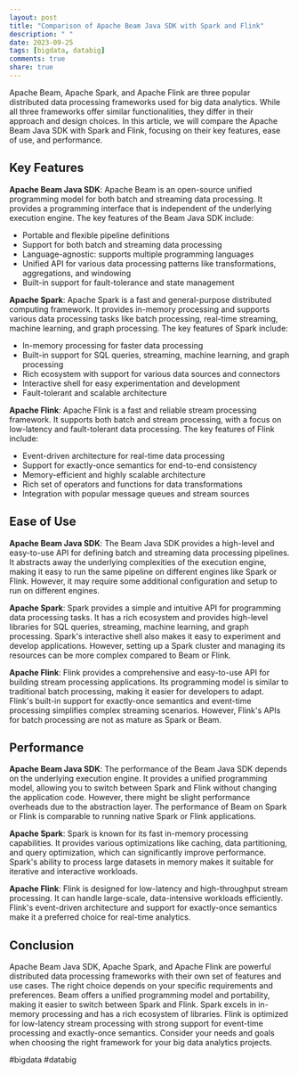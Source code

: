 ```yaml
---
layout: post
title: "Comparison of Apache Beam Java SDK with Spark and Flink"
description: " "
date: 2023-09-25
tags: [bigdata, databig]
comments: true
share: true
---
```


Apache Beam, Apache Spark, and Apache Flink are three popular distributed data processing frameworks used for big data analytics. While all three frameworks offer similar functionalities, they differ in their approach and design choices. In this article, we will compare the Apache Beam Java SDK with Spark and Flink, focusing on their key features, ease of use, and performance.

## Key Features

**Apache Beam Java SDK**: Apache Beam is an open-source unified programming model for both batch and streaming data processing. It provides a programming interface that is independent of the underlying execution engine. The key features of the Beam Java SDK include:

- Portable and flexible pipeline definitions
- Support for both batch and streaming data processing
- Language-agnostic: supports multiple programming languages
- Unified API for various data processing patterns like transformations, aggregations, and windowing
- Built-in support for fault-tolerance and state management

**Apache Spark**: Apache Spark is a fast and general-purpose distributed computing framework. It provides in-memory processing and supports various data processing tasks like batch processing, real-time streaming, machine learning, and graph processing. The key features of Spark include:

- In-memory processing for faster data processing
- Built-in support for SQL queries, streaming, machine learning, and graph processing
- Rich ecosystem with support for various data sources and connectors
- Interactive shell for easy experimentation and development
- Fault-tolerant and scalable architecture

**Apache Flink**: Apache Flink is a fast and reliable stream processing framework. It supports both batch and stream processing, with a focus on low-latency and fault-tolerant data processing. The key features of Flink include:

- Event-driven architecture for real-time data processing
- Support for exactly-once semantics for end-to-end consistency
- Memory-efficient and highly scalable architecture
- Rich set of operators and functions for data transformations
- Integration with popular message queues and stream sources

## Ease of Use

**Apache Beam Java SDK**: The Beam Java SDK provides a high-level and easy-to-use API for defining batch and streaming data processing pipelines. It abstracts away the underlying complexities of the execution engine, making it easy to run the same pipeline on different engines like Spark or Flink. However, it may require some additional configuration and setup to run on different engines.

**Apache Spark**: Spark provides a simple and intuitive API for programming data processing tasks. It has a rich ecosystem and provides high-level libraries for SQL queries, streaming, machine learning, and graph processing. Spark's interactive shell also makes it easy to experiment and develop applications. However, setting up a Spark cluster and managing its resources can be more complex compared to Beam or Flink.

**Apache Flink**: Flink provides a comprehensive and easy-to-use API for building stream processing applications. Its programming model is similar to traditional batch processing, making it easier for developers to adapt. Flink's built-in support for exactly-once semantics and event-time processing simplifies complex streaming scenarios. However, Flink's APIs for batch processing are not as mature as Spark or Beam.

## Performance

**Apache Beam Java SDK**: The performance of the Beam Java SDK depends on the underlying execution engine. It provides a unified programming model, allowing you to switch between Spark and Flink without changing the application code. However, there might be slight performance overheads due to the abstraction layer. The performance of Beam on Spark or Flink is comparable to running native Spark or Flink applications.

**Apache Spark**: Spark is known for its fast in-memory processing capabilities. It provides various optimizations like caching, data partitioning, and query optimization, which can significantly improve performance. Spark's ability to process large datasets in memory makes it suitable for iterative and interactive workloads.

**Apache Flink**: Flink is designed for low-latency and high-throughput stream processing. It can handle large-scale, data-intensive workloads efficiently. Flink's event-driven architecture and support for exactly-once semantics make it a preferred choice for real-time analytics.

## Conclusion

Apache Beam Java SDK, Apache Spark, and Apache Flink are powerful distributed data processing frameworks with their own set of features and use cases. The right choice depends on your specific requirements and preferences. Beam offers a unified programming model and portability, making it easier to switch between Spark and Flink. Spark excels in in-memory processing and has a rich ecosystem of libraries. Flink is optimized for low-latency stream processing with strong support for event-time processing and exactly-once semantics. Consider your needs and goals when choosing the right framework for your big data analytics projects.

#bigdata #databig